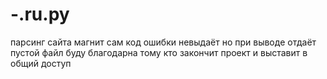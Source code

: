 # -.ru.py
парсинг сайта магнит
сам код ошибки невыдаёт
но при выводе отдаёт пустой файл
буду благодарна тому кто закончит проект
и выставит в общий доступ

